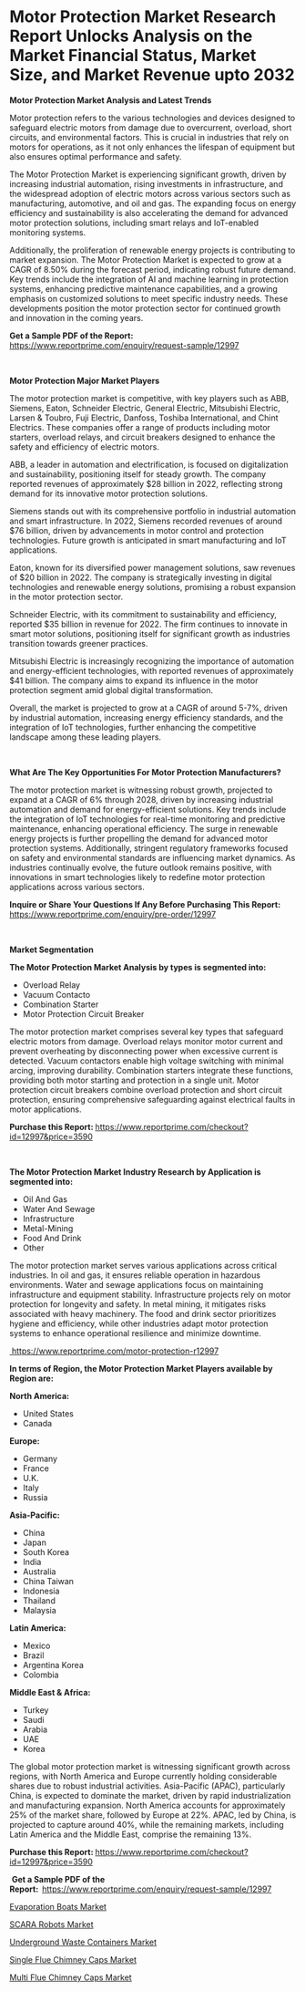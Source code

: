 <p><h1>Motor Protection Market Research Report Unlocks Analysis on the Market Financial Status, Market Size, and Market Revenue upto 2032</h1></p><p><strong>Motor Protection Market Analysis and Latest Trends</strong></p>
<p><p>Motor protection refers to the various technologies and devices designed to safeguard electric motors from damage due to overcurrent, overload, short circuits, and environmental factors. This is crucial in industries that rely on motors for operations, as it not only enhances the lifespan of equipment but also ensures optimal performance and safety.</p><p>The Motor Protection Market is experiencing significant growth, driven by increasing industrial automation, rising investments in infrastructure, and the widespread adoption of electric motors across various sectors such as manufacturing, automotive, and oil and gas. The expanding focus on energy efficiency and sustainability is also accelerating the demand for advanced motor protection solutions, including smart relays and IoT-enabled monitoring systems.</p><p>Additionally, the proliferation of renewable energy projects is contributing to market expansion. The Motor Protection Market is expected to grow at a CAGR of 8.50% during the forecast period, indicating robust future demand. Key trends include the integration of AI and machine learning in protection systems, enhancing predictive maintenance capabilities, and a growing emphasis on customized solutions to meet specific industry needs. These developments position the motor protection sector for continued growth and innovation in the coming years.</p></p>
<p><strong>Get a Sample PDF of the Report:&nbsp;</strong> <a href="https://www.reportprime.com/enquiry/request-sample/12997?utm_campaign=1875&utm_medium=2&utm_source=Github&utm_content=ia&utm_term=19032025&utm_id=motor-protection">https://www.reportprime.com/enquiry/request-sample/12997</a></p>
<p>&nbsp;</p>
<p><strong>Motor Protection Major Market Players</strong></p>
<p><p>The motor protection market is competitive, with key players such as ABB, Siemens, Eaton, Schneider Electric, General Electric, Mitsubishi Electric, Larsen & Toubro, Fuji Electric, Danfoss, Toshiba International, and Chint Electrics. These companies offer a range of products including motor starters, overload relays, and circuit breakers designed to enhance the safety and efficiency of electric motors.</p><p>ABB, a leader in automation and electrification, is focused on digitalization and sustainability, positioning itself for steady growth. The company reported revenues of approximately $28 billion in 2022, reflecting strong demand for its innovative motor protection solutions.</p><p>Siemens stands out with its comprehensive portfolio in industrial automation and smart infrastructure. In 2022, Siemens recorded revenues of around $76 billion, driven by advancements in motor control and protection technologies. Future growth is anticipated in smart manufacturing and IoT applications.</p><p>Eaton, known for its diversified power management solutions, saw revenues of $20 billion in 2022. The company is strategically investing in digital technologies and renewable energy solutions, promising a robust expansion in the motor protection sector.</p><p>Schneider Electric, with its commitment to sustainability and efficiency, reported $35 billion in revenue for 2022. The firm continues to innovate in smart motor solutions, positioning itself for significant growth as industries transition towards greener practices.</p><p>Mitsubishi Electric is increasingly recognizing the importance of automation and energy-efficient technologies, with reported revenues of approximately $41 billion. The company aims to expand its influence in the motor protection segment amid global digital transformation.</p><p>Overall, the market is projected to grow at a CAGR of around 5-7%, driven by industrial automation, increasing energy efficiency standards, and the integration of IoT technologies, further enhancing the competitive landscape among these leading players.</p></p>
<p>&nbsp;</p>
<p><strong>What Are The Key Opportunities For Motor Protection Manufacturers?</strong></p>
<p><p>The motor protection market is witnessing robust growth, projected to expand at a CAGR of 6% through 2028, driven by increasing industrial automation and demand for energy-efficient solutions. Key trends include the integration of IoT technologies for real-time monitoring and predictive maintenance, enhancing operational efficiency. The surge in renewable energy projects is further propelling the demand for advanced motor protection systems. Additionally, stringent regulatory frameworks focused on safety and environmental standards are influencing market dynamics. As industries continually evolve, the future outlook remains positive, with innovations in smart technologies likely to redefine motor protection applications across various sectors.</p></p>
<p><strong>Inquire or Share Your Questions If Any Before Purchasing This Report:</strong> <a href="https://www.reportprime.com/enquiry/pre-order/12997?utm_campaign=1875&utm_medium=2&utm_source=Github&utm_content=ia&utm_term=19032025&utm_id=motor-protection">https://www.reportprime.com/enquiry/pre-order/12997</a></p>
<p>&nbsp;</p>
<p><strong>Market Segmentation</strong></p>
<p><strong>The Motor Protection Market Analysis by types is segmented into:</strong></p>
<p><ul><li>Overload Relay</li><li>Vacuum Contacto</li><li>Combination Starter</li><li>Motor Protection Circuit Breaker</li></ul></p>
<p><p>The motor protection market comprises several key types that safeguard electric motors from damage. Overload relays monitor motor current and prevent overheating by disconnecting power when excessive current is detected. Vacuum contactors enable high voltage switching with minimal arcing, improving durability. Combination starters integrate these functions, providing both motor starting and protection in a single unit. Motor protection circuit breakers combine overload protection and short circuit protection, ensuring comprehensive safeguarding against electrical faults in motor applications.</p></p>
<p><strong>Purchase this Report:&nbsp;</strong><a href="https://www.reportprime.com/checkout?id=12997&price=3590&utm_campaign=1875&utm_medium=2&utm_source=Github&utm_content=ia&utm_term=19032025&utm_id=motor-protection">https://www.reportprime.com/checkout?id=12997&price=3590</a></p>
<p>&nbsp;</p>
<p><strong>The Motor Protection Market Industry Research by Application is segmented into:</strong></p>
<p><ul><li>Oil And Gas</li><li>Water And Sewage</li><li>Infrastructure</li><li>Metal-Mining</li><li>Food And Drink</li><li>Other</li></ul></p>
<p><p>The motor protection market serves various applications across critical industries. In oil and gas, it ensures reliable operation in hazardous environments. Water and sewage applications focus on maintaining infrastructure and equipment stability. Infrastructure projects rely on motor protection for longevity and safety. In metal mining, it mitigates risks associated with heavy machinery. The food and drink sector prioritizes hygiene and efficiency, while other industries adapt motor protection systems to enhance operational resilience and minimize downtime.</p></p>
<p><a href="https://www.reportprime.com/motor-protection-r12997?utm_campaign=1875&utm_medium=2&utm_source=Github&utm_content=ia&utm_term=19032025&utm_id=motor-protection">&nbsp;https://www.reportprime.com/motor-protection-r12997</a></p>
<p><strong>In terms of Region, the Motor Protection Market Players available by Region are:</strong></p>
<p>
    <p> <strong> North America: </strong>
        <ul>
            <li>United States</li>
            <li>Canada</li>
        </ul>
        </p> 
    <p> <strong> Europe: </strong>
        <ul>
            <li>Germany</li>
            <li>France</li>
            <li>U.K.</li>
            <li>Italy</li>
            <li>Russia</li>
        </ul>
        </p> 
    <p> <strong> Asia-Pacific: </strong>
        <ul>
            <li>China</li>
            <li>Japan</li>
            <li>South Korea</li>
            <li>India</li>
            <li>Australia</li>
            <li>China Taiwan</li>
            <li>Indonesia</li>
            <li>Thailand</li>
            <li>Malaysia</li>
        </ul>
        </p> 
    <p> <strong> Latin America: </strong>
        <ul>
            <li>Mexico</li>
            <li>Brazil</li>
            <li>Argentina Korea</li>
            <li>Colombia</li>
        </ul>
        </p> 
    <p> <strong> Middle East & Africa: </strong>
        <ul>
            <li>Turkey</li>
            <li>Saudi</li>
            <li>Arabia</li>
            <li>UAE</li>
            <li>Korea</li>
        </ul>
    </p>
    </p>
<p><p>The global motor protection market is witnessing significant growth across regions, with North America and Europe currently holding considerable shares due to robust industrial activities. Asia-Pacific (APAC), particularly China, is expected to dominate the market, driven by rapid industrialization and manufacturing expansion. North America accounts for approximately 25% of the market share, followed by Europe at 22%. APAC, led by China, is projected to capture around 40%, while the remaining markets, including Latin America and the Middle East, comprise the remaining 13%.</p></p>
<p><strong>Purchase this Report: </strong><a href="https://www.reportprime.com/checkout?id=12997&price=3590&utm_campaign=1875&utm_medium=2&utm_source=Github&utm_content=ia&utm_term=19032025&utm_id=motor-protection">https://www.reportprime.com/checkout?id=12997&price=3590</a></p>
<p>&nbsp;<strong>Get a Sample PDF of the Report:&nbsp;&nbsp;</strong><a href="https://www.reportprime.com/enquiry/request-sample/12997?utm_campaign=1875&utm_medium=2&utm_source=Github&utm_content=ia&utm_term=19032025&utm_id=motor-protection">https://www.reportprime.com/enquiry/request-sample/12997</a></p>
<p><strong></strong></p>
<p><p><a href="https://github.com/burnicndole/Market-Research-Report-List-1/blob/main/evaporation-boats-market.md?utm_campaign=1875&utm_medium=2&utm_source=Github&utm_content=ia&utm_term=19032025&utm_id=motor-protection">Evaporation Boats Market</a></p><p><a href="https://github.com/cevzarvargem/Market-Research-Report-List-1/blob/main/scara-robots-market.md?utm_campaign=1875&utm_medium=2&utm_source=Github&utm_content=ia&utm_term=19032025&utm_id=motor-protection">SCARA Robots Market</a></p><p><a href="https://github.com/rutupueyed/Market-Research-Report-List-1/blob/main/underground-waste-containers-market.md?utm_campaign=1875&utm_medium=2&utm_source=Github&utm_content=ia&utm_term=19032025&utm_id=motor-protection">Underground Waste Containers Market</a></p><p><a href="https://github.com/altafvaraswj/Market-Research-Report-List-1/blob/main/single-flue-chimney-caps-market.md?utm_campaign=1875&utm_medium=2&utm_source=Github&utm_content=ia&utm_term=19032025&utm_id=motor-protection">Single Flue Chimney Caps Market</a></p><p><a href="https://github.com/hurstsaqibyl/Market-Research-Report-List-1/blob/main/multi-flue-chimney-caps-market.md?utm_campaign=1875&utm_medium=2&utm_source=Github&utm_content=ia&utm_term=19032025&utm_id=motor-protection">Multi Flue Chimney Caps Market</a></p></p>